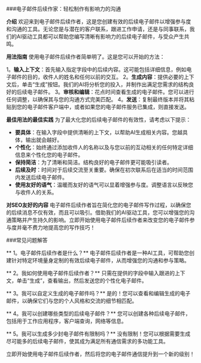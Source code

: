 ###电子邮件后续作家：轻松制作有影响力的沟通

**介绍**
欢迎来到电子邮件后续作者，这是您创建有效的后续电子邮件以增强参与度和沟通的工具。无论您是与潜在的客户联系，跟进工作申请，还是与同事联系，我们的AI驱动工具都可以帮助您编写清晰有影响力的后续电子邮件，与受众产生共鸣。

**用法指南**
使用电子邮件后续作者简单明了。这是您可以开始的方法：

1。**输入上下文**：首先输入指定字段中的后续内容。这可能包括详细信息，例如电子邮件的目的，收件人的姓名和任何以前的交互。
2。**生成内容**：提供必要的上下文后，单击“生成”按钮。我们的AI将分析您的投入，并制作出满足您需求的结构良好的后续电子邮件。
3。**审核和编辑**：花点时间查看生成的电子邮件。您可以进行任何调整，以确保其与您的沟通方式完美匹配。
4。**发送**：复制最终版本并将其粘贴到您的电子邮件客户端中，或者如果您的电子邮件服务已集成，则直接发送。

**最佳用法的最佳实践**
为了最大化您的后续电子邮件的有效性，请考虑以下提示：

-  **要具体**：在输入字段中提供清晰的上下文，以帮助AI生成相关内容。您越具体，输出就会越好。
-  **个性化**：始终通过添加收件人的名称以及与您以前的互动相关的任何特定详细信息来个性化您的电子邮件。
-  **保持简洁**：为了清晰和简洁。结构良好的电子邮件更可能吸引读者。
-  **后续及时**：时间对于后续交流至关重要。确保在初次联系后在适当的时间范围内发送后续电子邮件。
-  **使用友好的语气**：温暖而友好的语气可以显着增强参与度。调整语言以反映您与收件人的关系。

**对SEO友好的内容**
电子邮件后续作者旨在简化您的电子邮件写作过程，以确保您的后续消息不仅有效，而且可以吸引。借助我们的AI驱动工具，您可以增强您的沟通策略并产生持久的影响。立即开始使用电子邮件后续作者来改变您的电子邮件参与度并毫不费力地提高您的写作技巧！

###常见问题解答

** 1。电子邮件后续作者是什么？**
电子邮件后续作者是一种AI工具，可帮助您创建针对特定环境量身定制的有效后续电子邮件，从而增强您的沟通和参与策略。

** 2。我如何使用电子邮件后续作者？**
只需在提供的字段中输入跟进的上下文，单击“生成”，查看输出，然后发送您的个性化电子邮件。

** 3。我可以自定义生成的电子邮件吗？**
是的！您可以查看和编辑生成的电子邮件，以确保它们与您的个人风格和交流的细节相匹配。

** 4。我可以创建哪些类型的后续电子邮件？**
您可以创建各种后续电子邮件，包括用于工作应用程序，客户端查询，网络等信息。

** 5。我可以生成多少封电子邮件有限制吗？**
没有限制！您可以根据需要生成尽可能多的后续电子邮件，使其成为满足所有通信需求的多功能工具。

立即开始使用电子邮件后续作者，然后将您的电子邮件通信提升到一个新的级别！